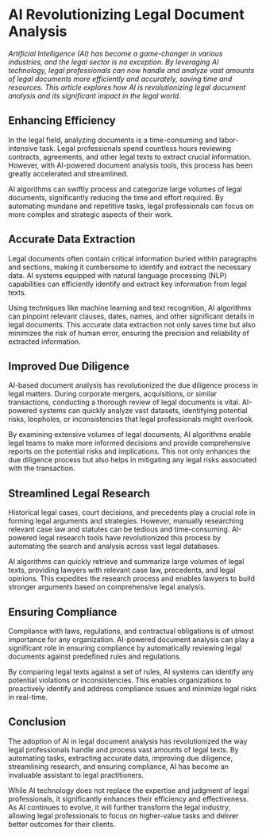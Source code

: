# AI Revolutionizing Legal Document Analysis

*Artificial Intelligence (AI) has become a game-changer in various industries, and the legal sector is no exception. By leveraging AI technology, legal professionals can now handle and analyze vast amounts of legal documents more efficiently and accurately, saving time and resources. This article explores how AI is revolutionizing legal document analysis and its significant impact in the legal world.*

## Enhancing Efficiency

In the legal field, analyzing documents is a time-consuming and labor-intensive task. Legal professionals spend countless hours reviewing contracts, agreements, and other legal texts to extract crucial information. However, with AI-powered document analysis tools, this process has been greatly accelerated and streamlined.

AI algorithms can swiftly process and categorize large volumes of legal documents, significantly reducing the time and effort required. By automating mundane and repetitive tasks, legal professionals can focus on more complex and strategic aspects of their work.

## Accurate Data Extraction

Legal documents often contain critical information buried within paragraphs and sections, making it cumbersome to identify and extract the necessary data. AI systems equipped with natural language processing (NLP) capabilities can efficiently identify and extract key information from legal texts.

Using techniques like machine learning and text recognition, AI algorithms can pinpoint relevant clauses, dates, names, and other significant details in legal documents. This accurate data extraction not only saves time but also minimizes the risk of human error, ensuring the precision and reliability of extracted information.

## Improved Due Diligence

AI-based document analysis has revolutionized the due diligence process in legal matters. During corporate mergers, acquisitions, or similar transactions, conducting a thorough review of legal documents is vital. AI-powered systems can quickly analyze vast datasets, identifying potential risks, loopholes, or inconsistencies that legal professionals might overlook.

By examining extensive volumes of legal documents, AI algorithms enable legal teams to make more informed decisions and provide comprehensive reports on the potential risks and implications. This not only enhances the due diligence process but also helps in mitigating any legal risks associated with the transaction.

## Streamlined Legal Research

Historical legal cases, court decisions, and precedents play a crucial role in forming legal arguments and strategies. However, manually researching relevant case law and statutes can be tedious and time-consuming. AI-powered legal research tools have revolutionized this process by automating the search and analysis across vast legal databases.

AI algorithms can quickly retrieve and summarize large volumes of legal texts, providing lawyers with relevant case law, precedents, and legal opinions. This expedites the research process and enables lawyers to build stronger arguments based on comprehensive legal analysis.

## Ensuring Compliance

Compliance with laws, regulations, and contractual obligations is of utmost importance for any organization. AI-powered document analysis can play a significant role in ensuring compliance by automatically reviewing legal documents against predefined rules and regulations.

By comparing legal texts against a set of rules, AI systems can identify any potential violations or inconsistencies. This enables organizations to proactively identify and address compliance issues and minimize legal risks in real-time.

## Conclusion

The adoption of AI in legal document analysis has revolutionized the way legal professionals handle and process vast amounts of legal texts. By automating tasks, extracting accurate data, improving due diligence, streamlining research, and ensuring compliance, AI has become an invaluable assistant to legal practitioners.

While AI technology does not replace the expertise and judgment of legal professionals, it significantly enhances their efficiency and effectiveness. As AI continues to evolve, it will further transform the legal industry, allowing legal professionals to focus on higher-value tasks and deliver better outcomes for their clients.